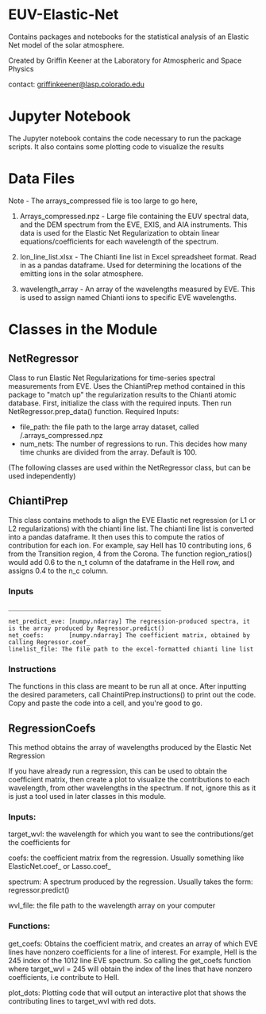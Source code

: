 # EUV-Elastic-Net
Contains packages and notebooks for the statistical analysis of an Elastic Net model of the solar atmosphere.

Created by Griffin Keener at the Laboratory for Atmospheric and Space Physics

contact: griffinkeener@lasp.colorado.edu

# Jupyter Notebook

The Jupyter notebook contains the code necessary to run the package scripts. It also contains some plotting code to visualize the results

# Data Files 
Note - The arrays_compressed file is too large to go here, 
1. Arrays_compressed.npz - Large file containing the EUV spectral data, and the DEM spectrum from the EVE, EXIS, and AIA instruments. This data is used for the Elastic Net Regularization to obtain linear equations/coefficients for each wavelength of the spectrum.

2. Ion_line_list.xlsx - The Chianti line list in Excel spreadsheet format. Read in as a pandas dataframe. Used for determining the locations of the emitting ions in the solar atmosphere.

3. wavelength_array - An array of the wavelengths measured by EVE. This is used to assign named Chianti ions to specific EVE wavelengths.


# Classes in the Module 

## NetRegressor 
Class to run Elastic Net Regularizations for time-series spectral measurements from EVE. Uses the ChiantiPrep method contained in this package to "match up" the regularization results to the Chianti atomic database. 
First, initialize the class with the required inputs. Then run NetRegressor.prep_data() function. 
Required Inputs: 
  - file_path: the file path to the large array dataset, called /.arrays_compressed.npz
  - num_nets: The number of regressions to run. This decides how many time chunks are divided from the array. Default is 100. 
        

(The following classes are used within the NetRegressor class, but can be used independently)

## ChiantiPrep 
This class contains methods to align the EVE Elastic net regression (or L1 or L2 regularizations) with the chianti line list. The chianti line list is converted into a pandas dataframe. It then uses this to compute the ratios of contribution for each ion. For example, say HeII has 10 contributing ions, 6 from the Transition region, 4 from the Corona. The function region_ratios() would add 0.6 to the n_t column of the dataframe in the HeII row, and assigns 0.4 to the n_c column.
    
  ### Inputs
    ___________________________________________
    
    net_predict_eve: [numpy.ndarray] The regression-produced spectra, it is the array produced by Regressor.predict()
    net_coefs:       [numpy.ndarray] The coefficient matrix, obtained by calling Regressor.coef_
    linelist_file: The file path to the excel-formatted chianti line list


### Instructions
    

The functions in this class are meant to be run all at once. After inputting the desired parameters, call ChaintiPrep.instructions() to print out the code. Copy and paste the code into a cell, and you're good to go. 
    
## RegressionCoefs 
This method obtains the array of wavelengths produced by the Elastic Net Regression

If you have already run a regression, this can be used to obtain the coefficient matrix, then create a plot to visualize the contributions to each wavelength, from other wavelengths in the spectrum. If not, ignore this as it is just a tool used in later classes in this module. 


### Inputs: 
       
  target_wvl: the wavelength for which you want to see the contributions/get the coefficients for

  coefs: the coefficient matrix from the regression. Usually something like ElasticNet.coef_ or Lasso.coef_

  spectrum: A spectrum produced by the regression. Usually takes the form: regressor.predict()

  wvl_file: the file path to the wavelength array on your computer

### Functions: 
       
get_coefs: Obtains the coefficient matrix, and creates an array of which EVE lines have nonzero coefficients for a line of interest. For example, HeII is the 245 index of the 1012 line EVE spectrum. So calling the get_coefs function where target_wvl = 245 will obtain the index of the lines that have nonzero coefficients, i.e contribute to HeII.

plot_dots: Plotting code that will output an interactive plot that shows the contributing lines to target_wvl with red dots.
       
